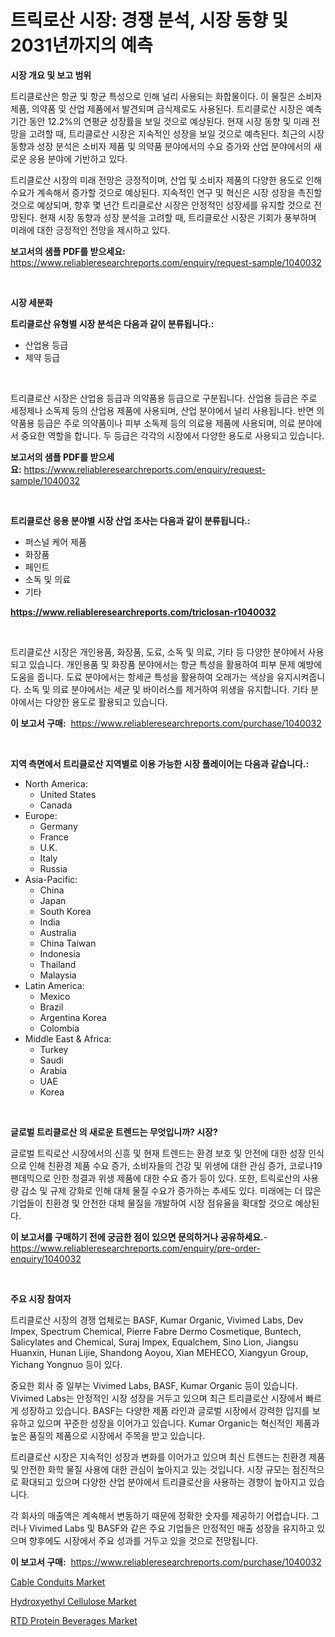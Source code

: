 <p><h1>트릭로산 시장: 경쟁 분석, 시장 동향 및 2031년까지의 예측</h1></p><p><strong>시장 개요 및 보고 범위</strong></p>
<p><p>트리클로산은 항균 및 항균 특성으로 인해 널리 사용되는 화합물이다. 이 물질은 소비자 제품, 의약품 및 산업 제품에서 발견되며 금식제로도 사용된다. 트리클로산 시장은 예측 기간 동안 12.2%의 연평균 성장률을 보일 것으로 예상된다. 현재 시장 동향 및 미래 전망을 고려할 때, 트리클로산 시장은 지속적인 성장을 보일 것으로 예측된다. 최근의 시장 동향과 성장 분석은 소비자 제품 및 의약품 분야에서의 수요 증가와 산업 분야에서의 새로운 응용 분야에 기반하고 있다.</p><p>트리클로산 시장의 미래 전망은 긍정적이며, 산업 및 소비자 제품의 다양한 용도로 인해 수요가 계속해서 증가할 것으로 예상된다. 지속적인 연구 및 혁신은 시장 성장을 촉진할 것으로 예상되며, 향후 몇 년간 트리클로산 시장은 안정적인 성장세를 유지할 것으로 전망된다. 현재 시장 동향과 성장 분석을 고려할 때, 트리클로산 시장은 기회가 풍부하며 미래에 대한 긍정적인 전망을 제시하고 있다.</p></p>
<p><strong>보고서의 샘플 PDF를 받으세요:</strong> <a href="https://www.reliableresearchreports.com/enquiry/request-sample/1040032">https://www.reliableresearchreports.com/enquiry/request-sample/1040032</a></p>
<p>&nbsp;</p>
<p><strong>시장 세분화</strong></p>
<p><strong>트리클로산 유형별 시장 분석은 다음과 같이 분류됩니다.:</strong></p>
<p><ul><li>산업용 등급</li><li>제약 등급</li></ul></p>
<p>&nbsp;</p>
<p><p>트리클로산 시장은 산업용 등급과 의약품용 등급으로 구분됩니다. 산업용 등급은 주로 세정제나 소독제 등의 산업용 제품에 사용되며, 산업 분야에서 널리 사용됩니다. 반면 의약품용 등급은 주로 의약품이나 피부 소독제 등의 의료용 제품에 사용되며, 의료 분야에서 중요한 역할을 합니다. 두 등급은 각각의 시장에서 다양한 용도로 사용되고 있습니다.</p></p>
<p><strong>보고서의 샘플 PDF를 받으세요:</strong>&nbsp;<a href="https://www.reliableresearchreports.com/enquiry/request-sample/1040032">https://www.reliableresearchreports.com/enquiry/request-sample/1040032</a></p>
<p>&nbsp;</p>
<p><strong> 트리클로산 응용 분야별 시장 산업 조사는 다음과 같이 분류됩니다.:</strong></p>
<p><ul><li>퍼스널 케어 제품</li><li>화장품</li><li>페인트</li><li>소독 및 의료</li><li>기타</li></ul></p>
<p><strong><a href="https://www.reliableresearchreports.com/triclosan-r1040032">https://www.reliableresearchreports.com/triclosan-r1040032</a></strong></p>
<p>&nbsp;</p>
<p><p>트리클로산 시장은 개인용품, 화장품, 도료, 소독 및 의료, 기타 등 다양한 분야에서 사용되고 있습니다. 개인용품 및 화장품 분야에서는 항균 특성을 활용하여 피부 문제 예방에 도움을 줍니다. 도료 분야에서는 항세균 특성을 활용하여 오래가는 색상을 유지시켜줍니다. 소독 및 의료 분야에서는 세균 및 바이러스를 제거하여 위생을 유지합니다. 기타 분야에서는 다양한 용도로 활용되고 있습니다.</p></p>
<p><strong>이 보고서 구매:</strong>&nbsp; <a href="https://www.reliableresearchreports.com/purchase/1040032">https://www.reliableresearchreports.com/purchase/1040032</a></p>
<p>&nbsp;</p>
<p><strong>지역 측면에서 트리클로산 지역별로 이용 가능한 시장 플레이어는 다음과 같습니다.:</strong></p>
<p><ul>
    <li>
        North America:
        <ul>
            <li>United States</li>
            <li>Canada</li>
        </ul>
    </li>
    <li>
        Europe:
        <ul>
            <li>Germany</li>
            <li>France</li>
            <li>U.K.</li>
            <li>Italy</li>
            <li>Russia</li>
        </ul>
    </li>
    <li>
        Asia-Pacific:
        <ul>
            <li>China</li>
            <li>Japan</li>
            <li>South Korea</li>
            <li>India</li>
            <li>Australia</li>
            <li>China Taiwan</li>
            <li>Indonesia</li>
            <li>Thailand</li>
            <li>Malaysia</li>
        </ul>
    </li>
    <li>
        Latin America:
        <ul>
            <li>Mexico</li>
            <li>Brazil</li>
            <li>Argentina Korea</li>
            <li>Colombia</li>
        </ul>
    </li>
    <li>
        Middle East & Africa:
        <ul>
            <li>Turkey</li>
            <li>Saudi</li>
            <li>Arabia</li>
            <li>UAE</li>
            <li>Korea</li>
        </ul>
    </li>
    </ul></p>
<p>&nbsp;</p>
<p><strong>글로벌 트리클로산 의 새로운 트렌드는 무엇입니까? 시장?</strong></p>
<p><p>글로벌 트릭로산 시장에서의 신흥 및 현재 트렌드는 환경 보호 및 안전에 대한 성장 인식으로 인해 친환경 제품 수요 증가, 소비자들의 건강 및 위생에 대한 관심 증가, 코로나19 팬데믹으로 인한 청결과 위생 제품에 대한 수요 증가 등이 있다. 또한, 트릭로산의 사용량 감소 및 규제 강화로 인해 대체 물질 수요가 증가하는 추세도 있다. 미래에는 더 많은 기업들이 친환경 및 안전한 대체 물질을 개발하여 시장 점유율을 확대할 것으로 예상된다.</p></p>
<p><strong>이 보고서를 구매하기 전에 궁금한 점이 있으면 문의하거나 공유하세요.</strong>- <a href="https://www.reliableresearchreports.com/enquiry/pre-order-enquiry/1040032">https://www.reliableresearchreports.com/enquiry/pre-order-enquiry/1040032</a></p>
<p>&nbsp;</p>
<p><strong>주요 시장 참여자</strong></p>
<p><p>트리클로산 시장의 경쟁 업체로는 BASF, Kumar Organic, Vivimed Labs, Dev Impex, Spectrum Chemical, Pierre Fabre Dermo Cosmetique, Buntech, Salicylates and Chemical, Suraj Impex, Equalchem, Sino Lion, Jiangsu Huanxin, Hunan Lijie, Shandong Aoyou, Xian MEHECO, Xiangyun Group, Yichang Yongnuo 등이 있다.</p><p>중요한 회사 중 일부는 Vivimed Labs, BASF, Kumar Organic 등이 있습니다. Vivimed Labs는 안정적인 시장 성장을 거두고 있으며 최근 트리클로산 시장에서 빠르게 성장하고 있습니다. BASF는 다양한 제품 라인과 글로벌 시장에서 강력한 입지를 보유하고 있으며 꾸준한 성장을 이어가고 있습니다. Kumar Organic는 혁신적인 제품과 높은 품질의 제품으로 시장에서 주목을 받고 있습니다.</p><p>트리클로산 시장은 지속적인 성장과 변화를 이어가고 있으며 최신 트렌드는 친환경 제품 및 안전한 화학 물질 사용에 대한 관심이 높아지고 있는 것입니다. 시장 규모는 점진적으로 확대되고 있으며 다양한 산업 분야에서 트리클로산을 사용하는 경향이 높아지고 있습니다.</p><p>각 회사의 매출액은 계속해서 변동하기 때문에 정확한 숫자를 제공하기 어렵습니다. 그러나 Vivimed Labs 및 BASF와 같은 주요 기업들은 안정적인 매출 성장을 유지하고 있으며 향후에도 시장에서 주요 성과를 거두고 있을 것으로 전망됩니다.</p></p>
<p><strong>이 보고서 구매:</strong>&nbsp;&nbsp;<a href="https://www.reliableresearchreports.com/purchase/1040032">https://www.reliableresearchreports.com/purchase/1040032</a></p>
<p><p><a href="https://nifty-kite-d51.notion.site/Cable-Conduits-Market-Size-Focuses-on-Market-Dynamics-In-Depth-Analysis-and-Future-Projections-of-i-bbc0632ee47f488f9a45a29eb4063d4d">Cable Conduits Market</a></p><p><a href="https://ivy-potential-64b.notion.site/Hydroxyethyl-Cellulose-Market-Insights-Market-Players-and-Forecast-Till-2031-f1030e2cc73b45029948c3b69eba284b">Hydroxyethyl Cellulose Market</a></p><p><a href="https://github.com/provorikovar/Market-Research-Report-List-3/blob/main/rtd-protein-beverages-market.md">RTD Protein Beverages Market</a></p></p>